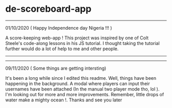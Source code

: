 # de-scoreboard-app
________________________________________________________________________________________
01/10/2020 ( Happy Independence day Nigeria !!! )

A score-keeping web-app !
This project was inspired by one of Colt Steele's code-along lessons in his JS tutorial.
I thought taking the tutorial further would do a lot of help to me and other people.
________________________________________________________________________________________

________________________________________________________________________________________
09/11/2020 ( Some things are getting intersting)

It's been a long while since I edited this readme. Well, things have been happening in the background. A modal where players can input their usernames have been attached (In the manual two player mode tho, lol ). I'm looking out for more and more improvements. Remember, little drops of water make a mighty ocean !. Thanks and see you later
